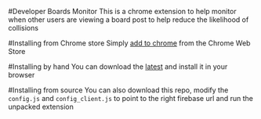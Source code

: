 #Developer Boards Monitor
This is a chrome extension to help monitor when other users are viewing a board post to help reduce the likelihood of collisions

#Installing from Chrome store
Simply [add to chrome](https://chrome.google.com/webstore/detail/devboards-active-users/omhjkacdghebmfcegpbaclfpndlppkck) from the Chrome Web Store

#Installing by hand
You can download the [latest](http://pcon.github.io/devboards-monitor/pkg/devboards-monitor_v1.2.crx) and install it in your browser

#Installing from source
You can also download this repo, modify the `config.js` and `config_client.js` to point to the right firebase url and run the unpacked extension